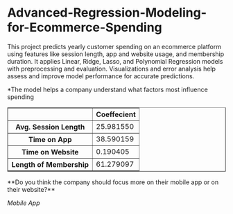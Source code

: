 # Advanced-Regression-Modeling-for-Ecommerce-Spending
This project predicts yearly customer spending on an ecommerce platform using features like session length, app and website usage, and membership duration. It applies Linear, Ridge, Lasso, and Polynomial Regression models with preprocessing and evaluation. Visualizations and error analysis help assess and improve model performance for accurate predictions.

*The model helps a company understand what factors most influence spending

 
<table border="1" class="dataframe">
  <thead>
    <tr style="text-align: right;">
      <th></th>
      <th>Coeffecient</th>
    </tr>
  </thead>
  <tbody>
  <tr>
      <th>Avg. Session Length</th>
      <td>25.981550</td>
    </tr>
    <tr>
      <th>Time on App</th>
      <td>38.590159</td>
    </tr>
    <tr>
      <th>Time on Website</th>
      <td>0.190405</td>
    </tr>
    <tr>
      <th>Length of Membership</th>
      <td>61.279097</td>
    </tr>
  </tbody>
</table>
</div>
**Do you think the company should focus more on their mobile app or on their website?**


*Mobile App*
